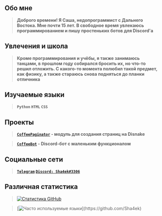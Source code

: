 ## Обо мне
> **Доброго времени! Я Саша, недопрограммист с Дальнего Востока. Мне почти 15 лет. В свободное время увлекаюсь программированием и пишу простеньких ботов для Discord'а**

## Увлечения и школа
> **Кроме программирования и учёбы, я также занимаюсь танцами, в прошлом году собирался бросить их, но что-то решил отложить. С какого-то момента полюбил такой предмет, как физику, а также стараюсь снова подняться до планки отличника**

## Изучаемые языки
> **`Python` `HTML` `CSS`**

## Проекты
> **[`CoffeePaginator`](https://github.com/Sha4ek/CoffeePaginator) - модуль для создания страниц на Disnake**

> **[`CoffeeBot`](https://boticord.top/bot/coffeebot) - Discord-бот с маленьким функционалом**

## Социальные сети
> **[`Telegram`](https://t.me/sha4ek) [`Discord: Sha4ek#3306`](https://discord.com/users/546502974499717122)**

## Различная статистика
> [![Статистика GitHub](https://github-readme-stats.vercel.app/api?username=Sha4ek&theme=material-palenight&locale=ru&hide=issues,contribs&show_icons=true&include_all_commits=true&custom_title=Статистика+GitHub:&count_private=true)](https://github.com/Sha4ek)

> [![Часто используемые языки](https://github-readme-stats.vercel.app/api/top-langs/?username=Sha4ek&theme=material-palenight&custom_title=Часто+используемые+языки:)](https://github.com/Sha4ek)
